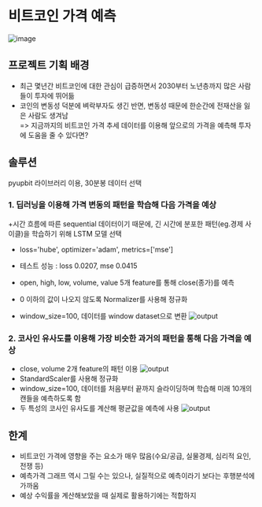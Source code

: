 # 비트코인 가격 예측
![image](https://user-images.githubusercontent.com/88722429/175088485-2f3079f4-c22f-40e5-a787-312aa2577b58.png)

## 프로젝트 기획 배경
+ 최근 몇년간 비트코인에 대한 관심이 급증하면서 2030부터 노년층까지 많은 사람들이 투자에 뛰어듦
+ 코인의 변동성 덕분에 벼락부자도 생긴 반면, 변동성 때문에 한순간에 전재산을 잃은 사람도 생겨남  
=> 지금까지의 비트코인 가격 추세 데이터를 이용해 앞으로의 가격을 예측해 투자에 도움을 줄 수 있다면?


## 솔루션
pyupbit 라이브러리 이용, 30분봉 데이터 선택  

### 1. 딥러닝을 이용해 가격 변동의 패턴을 학습해 다음 가격을 예상
+시간 흐름에 따른 sequential 데이터이기 때문에, 긴 시간에 분포한 패턴(eg.경제 사이클)을 학습하기 위해 LSTM 모델 선택
  + loss='hube', optimizer='adam', metrics=['mse']
  + 테스트 성능 : loss 0.0207, mse 0.0415  

+ open, high, low, volume, value 5개 feature를 통해 close(종가)를 예측
+ 0 이하의 값이 나오지 않도록 Normalizer를 사용해 정규화
+ window_size=100, 데이터를 window dataset으로 변환
![output](https://user-images.githubusercontent.com/88722429/175494033-9e712827-7f5c-44bf-b6ce-cad4d6171338.png)

### 2. 코사인 유사도를 이용해 가장 비슷한 과거의 패턴을 통해 다음 가격을 예상
+ close, volume 2개 feature의 패턴 이용
![output](https://user-images.githubusercontent.com/88722429/175493207-b38607d9-b485-469b-bd7f-eced6bc01568.png)
+ StandardScaler를 사용해 정규화
+ window_size=100, 데이터를 처음부터 끝까지 슬라이딩하며 학습해 미래 10개의 캔들을 예측하도록 함
+ 두 특성의 코사인 유사도를 계산해 평균값을 예측에 사용
![output](https://user-images.githubusercontent.com/88722429/175493946-94db3822-d52a-4434-a317-f982793511f5.png)





## 한계
+ 비트코인 가격에 영향을 주는 요소가 매우 많음(수요/공급, 실물경제, 심리적 요인, 전쟁 등)
+ 예측가격 그래프 역시 그릴 수는 있으나, 실질적으로 예측이라기 보다는 후행분석에 가까움
+ 예상 수익률을 계산해보았을 때 실제로 활용하기에는 적합하지 

